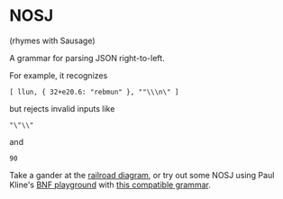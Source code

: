 # NOSJ
(rhymes with Sausage)

A grammar for parsing JSON right-to-left.

For example, it recognizes

    [ llun, { 32+e20.6: "rebmun" }, ""\\\n\" ]

but rejects invalid inputs like

    "\"\\"

and

    90

Take a gander at the [railroad diagram](https://mikesamuel.github.io/nosj/),
or try out some NOSJ using Paul Kline's [BNF playground][playground] with
[this compatible grammar](https://github.com/mikesamuel/nosj/blob/main/grammar.ebnf).

[playground]: https://bnfplayground.pauliankline.com/

